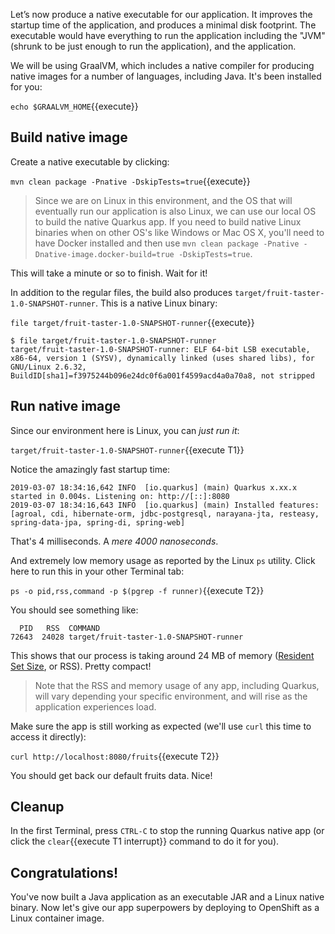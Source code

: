 Let’s now produce a native executable for our application. It improves the startup time of the application, and produces a minimal disk footprint. The executable would have everything to run the application including the "JVM" (shrunk to be just enough to run the application), and the application.

We will be using GraalVM, which includes a native compiler for producing native images for a number of languages, including Java. It's been installed for you:

`echo $GRAALVM_HOME`{{execute}}

## Build native image

Create a native executable by clicking:

`mvn clean package -Pnative -DskipTests=true`{{execute}}

> Since we are on Linux in this environment, and the OS that will eventually run our application is also Linux, we can use our local OS to build the native Quarkus app. If you need to build native Linux binaries when on other OS's like Windows or Mac OS X, you'll need to have Docker installed and then use `mvn clean package -Pnative -Dnative-image.docker-build=true -DskipTests=true`.

This will take a minute or so to finish. Wait for it!

In addition to the regular files, the build also produces `target/fruit-taster-1.0-SNAPSHOT-runner`. This is a native Linux binary:

`file target/fruit-taster-1.0-SNAPSHOT-runner`{{execute}}

```console
$ file target/fruit-taster-1.0-SNAPSHOT-runner
target/fruit-taster-1.0-SNAPSHOT-runner: ELF 64-bit LSB executable, x86-64, version 1 (SYSV), dynamically linked (uses shared libs), for GNU/Linux 2.6.32, BuildID[sha1]=f3975244b096e24dc0f6a001f4599acd4a0a70a8, not stripped
```

## Run native image

Since our environment here is Linux, you can _just run it_:

`target/fruit-taster-1.0-SNAPSHOT-runner`{{execute T1}}

Notice the amazingly fast startup time:

```console
2019-03-07 18:34:16,642 INFO  [io.quarkus] (main) Quarkus x.xx.x started in 0.004s. Listening on: http://[::]:8080
2019-03-07 18:34:16,643 INFO  [io.quarkus] (main) Installed features: [agroal, cdi, hibernate-orm, jdbc-postgresql, narayana-jta, resteasy, spring-data-jpa, spring-di, spring-web]
```
That's 4 milliseconds. A _mere 4000 nanoseconds_.

And extremely low memory usage as reported by the Linux `ps` utility. Click here to run this in your other Terminal tab:

`ps -o pid,rss,command -p $(pgrep -f runner)`{{execute T2}}

You should see something like:

```console
  PID   RSS  COMMAND
72643  24028 target/fruit-taster-1.0-SNAPSHOT-runner
```

This shows that our process is taking around 24 MB of memory ([Resident Set Size](https://en.wikipedia.org/wiki/Resident_set_size), or RSS). Pretty compact!

> Note that the RSS and memory usage of any app, including Quarkus, will vary depending your specific environment, and will rise as the application experiences load.

Make sure the app is still working as expected (we'll use `curl` this time to access it directly):

`curl http://localhost:8080/fruits`{{execute T2}}

You should get back our default fruits data. Nice!

## Cleanup

In the first Terminal, press `CTRL-C` to stop the running Quarkus native app (or click the `clear`{{execute T1 interrupt}} command to do it for you).

## Congratulations!

You've now built a Java application as an executable JAR and a Linux native binary. Now let's give our app superpowers by deploying to OpenShift as a Linux container image.


